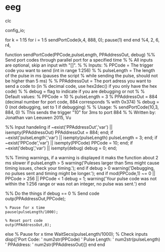 # eeg

clc

config_io;

for k = 1:15
    for i = 1:5
        sendPortCode(k,4, 888, 0);
        pause(1)
    end
end
%4, 2, 6, r4,


function sendPortCode(PPCode,pulseLength, PPAddressOut, debug)
%% Send port codes through parallel port for a specified time
%
% All inputs are optional, skip an input with "[]".
%
% Inputs:
%   PPCode = The trigger code you want to send (int in range 1:256)
%
%   pulseLength = The length of the pulse in ms (pauses the script
%       while sending the pulse, should not be higher than 5 ms)
%
%   PPAddressOut = The port adress you want to send a code to (in
%       decimal code, use hex2dec() if you only have the hex code)
%
%   debug = flag to indicate if you are debugging or not
%
% Default values:
%   PPCode = 10
%   pulseLength = 3
%   PPAddressOut = 884 (decimal number for port code, 884 corresponds
%       with 0x374)
%   debug = 0 (not debugging, set to 1 if debugging)
%
% Usage:
%   sendPortCode(10,3, 884, 0)
%       This sends the trigger "10" for 3ms to port 884
%
% Written by: Jonathan van Leeuwen 2015, Vu


%% Input handeling
if ~exist('PPAddressOut','var') || isempty(PPAddressOut)
    PPAddressOut = 884;
end;
if ~exist('pulseLength','var') || isempty(pulseLength)
    pulseLength = 3;
end;
if ~exist('PPCode','var') || isempty(PPCode)
    PPCode = 10;
end;
if ~exist('debug','var') || isempty(debug)
    debug = 0;
end;

%% Timing warnings, if a warning is displayed it maks the function about 2 ms slower
if pulseLength > 5
    warning('Puleses larger than 5ms might cause timing issues, check your timing.');
end
if debug > 0
    warning('Debugging, no pulses sent and timing might be longer.');
end
if mod(PPCode,1) ~= 0 || PPCode > 256 || PPCode < 1
    debug = 1;
    warning('Your pulse code was not within the 1:256 range or was not an integer, no pulse was sent.')
end

%% Do the things
if debug == 0
    % Send code
    outp(PPAddressOut,PPCode);
    
    % Pause for x time
    pause(pulseLength/1000);
    
    % Reset port code
    outp(PPAddressOut,0);
else
    % Pause for x time
    WaitSecs(pulseLength/1000);
    % Check inputs
    disp(['Port Code: ' num2str(PPCode) '  Pulse Length: ' num2str(pulseLength) '  PPAddress: ' num2str(PPAddressOut)])
end
end

